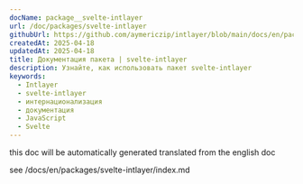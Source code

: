 ```yaml
---
docName: package__svelte-intlayer
url: /doc/packages/svelte-intlayer
githubUrl: https://github.com/aymericzip/intlayer/blob/main/docs/en/packages/svelte-intlayer/index.md
createdAt: 2025-04-18
updatedAt: 2025-04-18
title: Документация пакета | svelte-intlayer
description: Узнайте, как использовать пакет svelte-intlayer
keywords:
  - Intlayer
  - svelte-intlayer
  - интернационализация
  - документация
  - JavaScript
  - Svelte
---
```


this doc will be automatically generated translated from the english doc

see /docs/en/packages/svelte-intlayer/index.md
